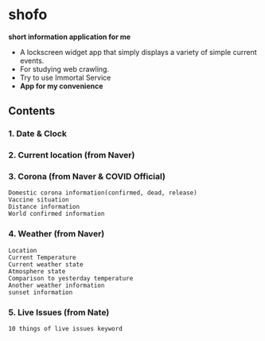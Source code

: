 # shofo
**short information application for me**

- A lockscreen widget app that simply displays a variety of simple current events.
- For studying web crawling.
- Try to use Immortal Service
- **App for my convenience**

## Contents
### 1. Date & Clock
### 2. Current location (from Naver)
### 3. Corona (from Naver & COVID Official)
    Domestic corona information(confirmed, dead, release)
    Vaccine situation
    Distance information
    World confirmed information
### 4. Weather (from Naver)
    Location
    Current Temperature
    Current weather state
    Atmosphere state
    Comparison to yesterday temperature
    Another weather information
    sunset information
### 5. Live Issues (from Nate)
    10 things of live issues keyword
